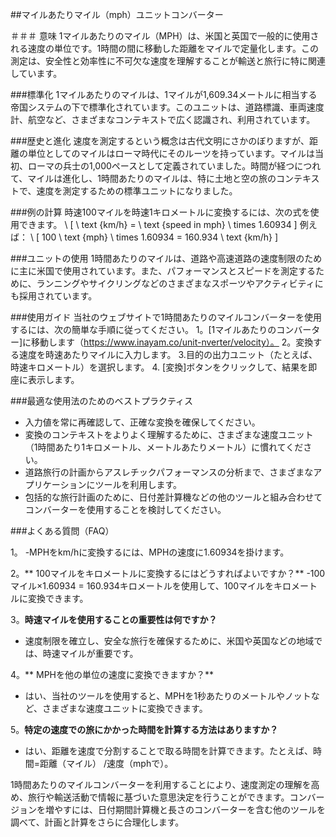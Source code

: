 ##マイルあたりマイル（mph）ユニットコンバーター

＃＃＃ 意味
1マイルあたりのマイル（MPH）は、米国と英国で一般的に使用される速度の単位です。1時間の間に移動した距離をマイルで定量化します。この測定は、安全性と効率性に不可欠な速度を理解することが輸送と旅行に特に関連しています。

###標準化
1マイルあたりのマイルは、1マイルが1,609.34メートルに相当する帝国システムの下で標準化されています。このユニットは、道路標識、車両速度計、航空など、さまざまなコンテキストで広く認識され、利用されています。

###歴史と進化
速度を測定するという概念は古代文明にさかのぼりますが、距離の単位としてのマイルはローマ時代にそのルーツを持っています。マイルは当初、ローマの兵士の1,000ペースとして定義されていました。時間が経つにつれて、マイルは進化し、1時間あたりのマイルは、特に土地と空の旅のコンテキストで、速度を測定するための標準ユニットになりました。

###例の計算
時速100マイルを時速1キロメートルに変換するには、次の式を使用できます。
\ [
\ text {km/h} = \ text {speed in mph} \ times 1.60934
\]
例えば：
\ [
100 \ text {mph} \ times 1.60934 = 160.934 \ text {km/h}
\]

###ユニットの使用
1時間あたりのマイルは、道路や高速道路の速度制限のために主に米国で使用されています。また、パフォーマンスとスピードを測定するために、ランニングやサイクリングなどのさまざまなスポーツやアクティビティにも採用されています。

###使用ガイド
当社のウェブサイトで1時間あたりのマイルコンバーターを使用するには、次の簡単な手順に従ってください。
1。[1マイルあたりのコンバーター]に移動します（https://www.inayam.co/unit-nverter/velocity）。
2。変換する速度を時速あたりマイルに入力します。
3.目的の出力ユニット（たとえば、時速キロメートル）を選択します。
4. [変換]ボタンをクリックして、結果を即座に表示します。

###最適な使用法のためのベストプラクティス
- 入力値を常に再確認して、正確な変換を確保してください。
- 変換のコンテキストをよりよく理解するために、さまざまな速度ユニット（1時間あたり1キロメートル、メートルあたりメートル）に慣れてください。
- 道路旅行の計画からアスレチックパフォーマンスの分析まで、さまざまなアプリケーションにツールを利用します。
- 包括的な旅行計画のために、日付差計算機などの他のツールと組み合わせてコンバーターを使用することを検討してください。

###よくある質問（FAQ）

1。
-MPHをkm/hに変換するには、MPHの速度に1.60934を掛けます。

2。** 100マイルをキロメートルに変換するにはどうすればよいですか？**
-100マイル×1.60934 = 160.934キロメートルを使用して、100マイルをキロメートルに変換できます。

3。**時速マイルを使用することの重要性は何ですか？**
- 速度制限を確立し、安全な旅行を確保するために、米国や英国などの地域では、時速マイルが重要です。

4。** MPHを他の単位の速度に変換できますか？**
- はい、当社のツールを使用すると、MPHを1秒あたりのメートルやノットなど、さまざまな速度ユニットに変換できます。

5。**特定の速度での旅にかかった時間を計算する方法はありますか？**
- はい、距離を速度で分割することで取る時間を計算できます。たとえば、時間=距離（マイル） /速度（mphで）。

1時間あたりのマイルコンバーターを利用することにより、速度測定の理解を高め、旅行や輸送活動で情報に基づいた意思決定を行うことができます。コンバージョンを増やすには、日付期間計算機と長さのコンバーターを含む他のツールを調べて、計画と計算をさらに合理化します。